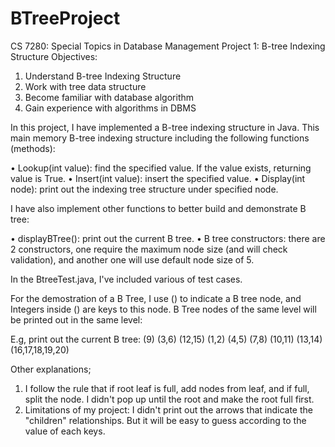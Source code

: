 # BTreeProject

CS 7280: Special Topics in Database Management
Project 1: B-tree Indexing Structure
Objectives:
1. Understand B-tree Indexing Structure
2. Work with tree data structure
3. Become familiar with database algorithm
4. Gain experience with algorithms in DBMS

In this project, I have implemented a B-tree indexing structure in Java. This main memory B-tree indexing structure including the following functions (methods):

• Lookup(int value): find the specified value. If the value exists, returning value is True.
• Insert(int value): insert the specified value.
• Display(int node): print out the indexing tree structure under specified node.

I have also implement other functions to better build and demonstrate B tree:

• displayBTree(): print out the current B tree.
• B tree constructors: there are 2 constructors, one require the maximum node size (and will check validation), and another one will use default node size of 5.

In the BtreeTest.java, I've included various of test cases. 

For the demostration of a B Tree, I use () to indicate a B tree node, and Integers inside () are keys to this node. B Tree nodes of the same level will be printed out in the same level:

E.g, 
print out the current B tree:
(9) 
(3,6) (12,15) 
(1,2) (4,5) (7,8) (10,11) (13,14) (16,17,18,19,20) 

Other explanations; 
1. I follow the rule that if root leaf is full, add nodes from leaf, and if full, split the node. I didn't pop up until the root and make the root full first.
2. Limitations of my project: I didn't print out the arrows that indicate the "children" relationships. But it will be easy to guess according to the value of each keys.
